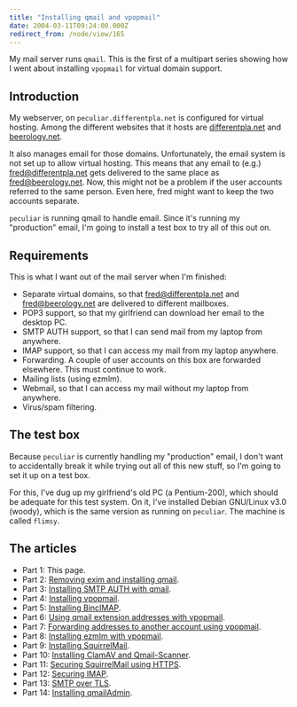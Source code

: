 ```yaml
---
title: "Installing qmail and vpopmail"
date: 2004-03-11T09:24:00.000Z
redirect_from: /node/view/165
---
```

My mail server runs `qmail`. This is the first of a multipart series showing how I went about installing `vpopmail` for virtual domain support.

## Introduction

My webserver, on `peculiar.differentpla.net` is configured for virtual hosting. Among the different websites that it hosts are [differentpla.net](/) and [beerology.net](http://www.beerology.net/).

It also manages email for those domains. Unfortunately, the email system is not set up to allow virtual hosting. This means that any email to (e.g.) fred@differentpla.net gets delivered to the same place as fred@beerology.net. Now, this might not be a problem if the user accounts referred to the same person. Even here, fred might want to keep the two accounts separate.

`peculiar` is running qmail to handle email. Since it's running my "production" email, I'm going to install a test box to try all of this out on.

## Requirements

This is what I want out of the mail server when I'm finished:

*   Separate virtual domains, so that fred@differentpla.net and fred@beerology.net are delivered to different mailboxes.
*   POP3 support, so that my girlfriend can download her email to the desktop PC.
*   SMTP AUTH support, so that I can send mail from my laptop from anywhere.
*   IMAP support, so that I can access my mail from my laptop anywhere.
*   Forwarding. A couple of user accounts on this box are forwarded elsewhere. This must continue to work.
*   Mailing lists (using ezmlm).
*   Webmail, so that I can access my mail without my laptop from anywhere.
*   Virus/spam filtering.

## The test box

Because `peculiar` is currently handling my "production" email, I don't want to accidentally break it while trying out all of this new stuff, so I'm going to set it up on a test box.

For this, I've dug up my girlfriend's old PC (a Pentium-200), which should be adequate for this test system. On it, I've installed Debian GNU/Linux v3.0 (woody), which is the same version as running on `peculiar`. The machine is called `flimsy`.

## The articles

*   Part 1: This page.
*   Part 2: [Removing exim and installing qmail](/node/view/166).
*   Part 3: [Installing SMTP AUTH with qmail](/node/view/167).
*   Part 4: [Installing vpopmail](/node/view/170).
*   Part 5: [Installing BincIMAP](/node/view/171).
*   Part 6: [Using qmail extension addresses with vpopmail](/node/view/172).
*   Part 7: [Forwarding addresses to another account using vpopmail](/node/view/173).
*   Part 8: [Installing ezmlm with vpopmail](/node/view/174).
*   Part 9: [Installing SquirrelMail](/node/view/175).
*   Part 10: [Installing ClamAV and Qmail-Scanner](/node/view/178).
*   Part 11: [Securing SquirrelMail using HTTPS](/node/view/179).
*   Part 12: [Securing IMAP](/node/view/190).
*   Part 13: [SMTP over TLS](/node/view/196).
*   Part 14: [Installing qmailAdmin](/node/view/198).
